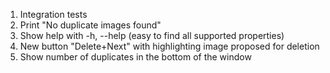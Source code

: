 1. Integration tests
2. Print "No duplicate images found"
3. Show help with -h, --help (easy to find all supported properties)
4. New button "Delete+Next" with highlighting image proposed for deletion
5. Show number of duplicates in the bottom of the window
